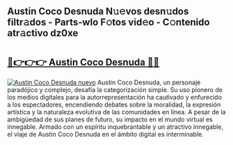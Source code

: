 ## Austin Coco Desnuda N𝚞𝚎vos desn𝚞dos filtr𝚊dos - Parts-wIo F𝚘tos vid𝚎o - C𝚘ntenido atr𝚊ctivo dz0xe

# <h2><a href="http://mbdhaw.tromn.icu/?c=Austin+Coco+Desnuda">🔗👉👉👉 Austin Coco Desnuda 🔗🔗</a></h2>

[![Austin Coco Desnuda nuevo](https://i.imgur.com/pEAQMta.gif)](http://mbdhaw.tromn.icu/?c=Austin+Coco+Desnuda)
Austin Coco Desnuda, un personaje paradójico y complejo, desafía la categorización simple. Su uso pionero de los medios digitales para la autorrepresentación ha cautivado y enfurecido a los espectadores, encendiendo debates sobre la moralidad, la expresión artística y la naturaleza evolutiva de las comunidades en línea. A pesar de la ambigüedad de sus planes de futuro, su impacto en el mundo virtual es innegable. Armado con un espíritu inquebrantable y un atractivo innegable, el viaje de Austin Coco Desnuda en el ámbito digital es interminable.
